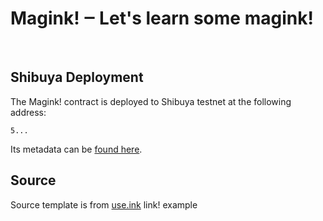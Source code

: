 # Magink! ‒ Let's learn some magink! <br/>
<br clear="both"/>


## Shibuya Deployment

The Magink! contract is deployed to Shibuya testnet at the following address:
```
5...
```
Its metadata can be [found here](./frontend/src/metadata.json). 

## Source
Source template is from [use.ink](https://use.ink/examples/dapps) link! example
